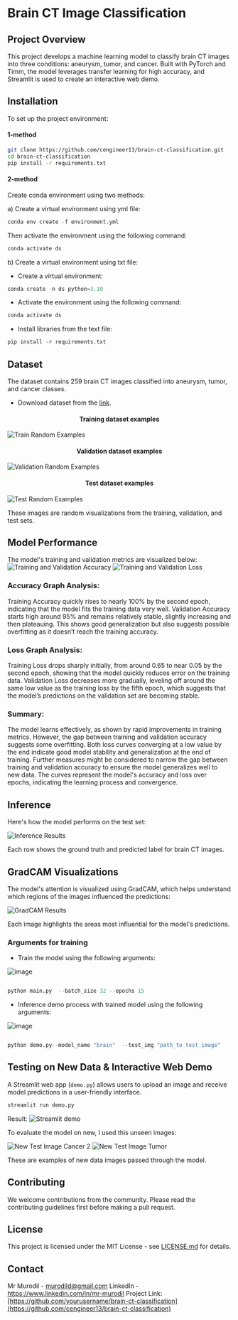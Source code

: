 
# Brain CT Image Classification

## Project Overview
This project develops a machine learning model to classify brain CT images into three conditions: aneurysm, tumor, and cancer. Built with PyTorch and Timm, the model leverages transfer learning for high accuracy, and Streamlit is used to create an interactive web demo.

## Installation

To set up the project environment:
#### 1-method

```bash
git clone https://github.com/cengineer13/brain-ct-classification.git
cd brain-ct-classification
pip install -r requirements.txt
```

#### 2-method

Create conda environment using two methods:

a) Create a virtual environment using yml file:

```python
conda env create -f environment.yml
```

Then activate the environment using the following command:
```python
conda activate ds
```

b) Create a virtual environment using txt file:

- Create a virtual environment:

```python
conda create -n ds python=3.10
```

- Activate the environment using the following command:

```python
conda activate ds
```

- Install libraries from the text file:

```python
pip install -r requirements.txt
```

## Dataset

The dataset contains 259 brain CT images classified into aneurysm, tumor, and cancer classes.
* Download dataset from the [link](https://www.kaggle.com/datasets/killa92/brain-ct-tumor-classification-dataset).

<h4 align="center"> Training dataset examples</h4>

![Train Random Examples](data/plots/1-train_random_examples.png)

<h4 align="center"> Validation dataset examples</h4>

![Validation Random Examples](data/plots/1-val_random_examples.png)

<h4 align="center"> Test dataset examples</h4>

![Test Random Examples](data/plots/1-test_random_examples.png)

These images are random visualizations from the training, validation, and test sets.

## Model Performance

The model's training and validation metrics are visualized below:
![Training and Validation Accuracy](data/plots/2-Training%20and%20Validation%20accuracy%20metrics.png)
![Training and Validation Loss](data/plots/2-Training%20and%20Validation%20loss%20metrics.png)

### Accuracy Graph Analysis:
Training Accuracy quickly rises to nearly 100% by the second epoch, indicating that the model fits the training data very well.
Validation Accuracy starts high around 95% and remains relatively stable, slightly increasing and then plateauing. This shows good generalization but also suggests possible overfitting as it doesn’t reach the training accuracy.
### Loss Graph Analysis:
Training Loss drops sharply initially, from around 0.65 to near 0.05 by the second epoch, showing that the model quickly reduces error on the training data.
Validation Loss decreases more gradually, leveling off around the same low value as the training loss by the fifth epoch, which suggests that the model’s predictions on the validation set are becoming stable.
### Summary:
The model learns effectively, as shown by rapid improvements in training metrics. However, the gap between training and validation accuracy suggests some overfitting. Both loss curves converging at a low value by the end indicate good model stability and generalization at the end of training. Further measures might be considered to narrow the gap between training and validation accuracy to ensure the model generalizes well to new data.
The curves represent the model's accuracy and loss over epochs, indicating the learning process and convergence.

## Inference

Here's how the model performs on the test set:

![Inference Results](/data/plots/3-Inference_result_examples.png)

Each row shows the ground truth and predicted label for brain CT images.

## GradCAM Visualizations

The model's attention is visualized using GradCAM, which helps understand which regions of the images influenced the predictions:

![GradCAM Results](/data/plots/4-GradCam_results_examples.png)

Each image highlights the areas most influential for the model's predictions.

### Arguments for training 
* Train the model using the following arguments:

![image](data/assets/main_arguments.png)

```python

python main.py  --batch_size 32 --epochs 15

```
* Inference demo process with trained model using the following arguments:

![image](data/assets/demo_arguments.png)

```python

python demo.py--model_name "brain"  --test_img "path_to_test_image" 

```


## Testing on New Data &  Interactive Web Demo

A Streamlit web app (`demo.py`) allows users to upload an image and receive model predictions in a user-friendly interface.

```bash
streamlit run demo.py
```
Result: 
![Streamlit demo](/data/assets/demo.png)

To evaluate the model on new, I used this unseen images:

![New Test Image Cancer 2](/data/test_images/cancer2.jpg)
![New Test Image Tumor](/data/test_images/tumor_test.jpg)

These are examples of new data images passed through the model.


## Contributing

We welcome contributions from the community. Please read the contributing guidelines first before making a pull request.

## License

This project is licensed under the MIT License - see [LICENSE.md](LICENSE.md) for details.

## Contact

Mr Murodil  - murodild@gmail.com
LinkedIn - https://www.linkedin.com/in/mr-murodil
Project Link: [https://github.com/yourusername/brain-ct-classification](https://github.com/cengineer13/brain-ct-classification)
